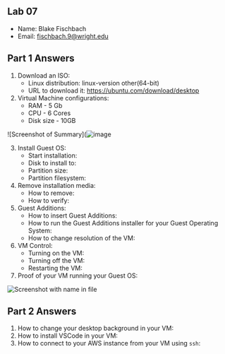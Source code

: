 ## Lab 07

- Name: Blake Fischbach
- Email: fischbach.9@wright.edu

## Part 1 Answers

1. Download an ISO:
    - Linux distribution: linux-version other(64-bit)
    - URL to download it: https://ubuntu.com/download/desktop
2. Virtual Machine configurations:
    - RAM - 5 Gb
    - CPU - 6 Cores
    - Disk size - 10GB

![Screenshot of Summary](![image](https://github.com/Fischbach23/CEG2350/assets/89490140/7590900a-c646-447a-b2f1-fc8c67968f4d)


3. Install Guest OS:
    - Start installation:
    - Disk to install to:
    - Partition size:
    - Partition filesystem: 
4. Remove installation media:
    - How to remove:
    - How to verify: 
5. Guest Additions:
    - How to insert Guest Additions:
    - How to run the Guest Additions installer for your Guest Operating System:
    - How to change resolution of the VM:
6. VM Control:
    - Turning on the VM:
    - Turning off the VM:
    - Restarting the VM:
7. Proof of your VM running your Guest OS:

![Screenshot with name in file](relative_path_to_image_filename_here)


## Part 2 Answers

1. How to change your desktop background in your VM:
2. How to install VSCode in your VM:
3. How to connect to your AWS instance from your VM using `ssh`:
